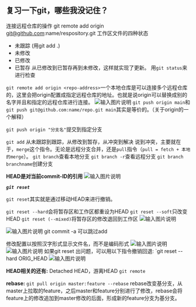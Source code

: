 
## 复习一下git，哪些我没记住？
连接远程仓库的操作
git remote add origin git@github.com:name/respository.git
工作区文件的四种状态
- 未跟踪 (用git add .)
- 未修改
- 已修改
- 已暂存
从已修改到已暂存再到未修改，这样就实现了更新。
用`git status`来进行检查

`git remote add origin <repo-address>`一个本地仓库是可以连接多个远程仓库的，这里会把origin配置成指定远程仓库的地址。也就是说origin可以替换成别的名字并且和指定的远程仓库进行连接。
![输入图片说明](/imgs/2023-09-20/rpZWYFtQmWvmZkpd.png)
`git push origin main`和`git push git@github.com:name/repo.git main`其实是等价的。（关于origin的一个解释）

`git push origin "分支名"`提交到指定分支


`git add` 从未跟踪到跟踪，从修改到暂存，从冲突到解决
说到冲突，主要就在于，`merge`这个指令。无论是远程分支合并，还是`pull`指令（`pull = fetch + 本地的merge`）。
`git branch`查看本地分支
`git branch -r`查看远程分支
`git branch branchname`创建分支


 **HEAD是对当前commit-ID的引用**
![输入图片说明](/imgs/2023-09-20/awQhFK47o61oyf2E.png)


***`git reset`***

`git reset`其实就是通过移动HEAD来进行撤销。

`git reset --hard`会将暂存区和工作区都重设为HEAD
`git reset --soft`只改变HEAD
`git reset (--mixed)`将暂存区的修改退回到工作区
![输入图片说明](/imgs/2023-09-21/6tGjm4MqNYguhK5H.png)

![输入图片说明](/imgs/2023-09-21/BWgdOCca4wRWkvss.png)
git commit -a 可以跳过add

修改配置以按照汉字形式显示文件名，而不是编码形式
![输入图片说明](/imgs/2023-09-21/OBpIY8yikqaQW3Ze.png)
![输入图片说明](/imgs/2023-09-21/bnkpWthsAF1b1dpH.png)
如果git reset 出问题，可以用以下指令撤销回退:
`git reset --hard ORIG_HEAD
![输入图片说明](/imgs/2023-09-21/Jwf2EiUFY8Ua802e.png)

**HEAD相关的还有:**
Detached HEAD，游离HEAD
`git remote`

**rebase:**
`git pull origin master:feature --rebase`
rebase改变基分支，从master上拉取的feature，之后master和feature分别进行了修改，rebase会将feature上的修改追加到master修改的后面，形成新的feature分支为基分支。


<!--stackedit_data:
eyJoaXN0b3J5IjpbLTE3Njg0MzE3NzgsLTc1MzI4NjIzOSw1Mj
c3ODgwNTEsODc1MDEzNTM1LDU1NTA5MzYzLC0xODA3MzA4NTg3
LC0xNTY4MTY5MzgxLDIwMjIwNzkyNjIsNTMyMTYzNjAzLDE1Mz
AzODU2NTEsMTExOTk5MDU4OSwtMzM1MzAzMjk5LC03MjEyNDU0
OTgsMTk4NzkzMzkzMCwtODA3NzAxODU0LC0xNTIxMDAzODMyXX
0=
-->